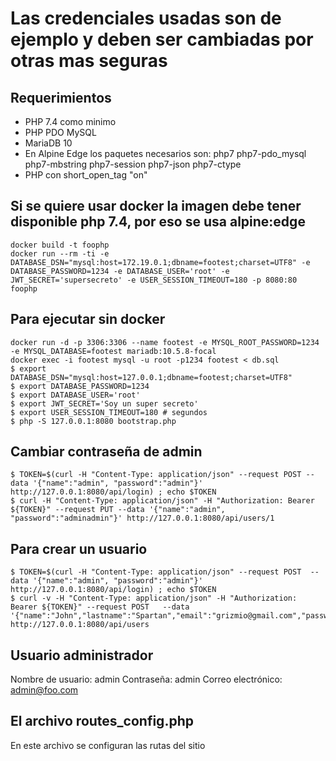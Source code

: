 
# Las credenciales usadas son de ejemplo y deben ser cambiadas por otras mas seguras

## Requerimientos
- PHP 7.4 como minimo
- PHP PDO MySQL
- MariaDB 10
- En Alpine Edge los paquetes necesarios son: php7 php7-pdo_mysql php7-mbstring php7-session php7-json php7-ctype
- PHP con short_open_tag "on"

## Si se quiere usar docker la imagen debe tener disponible php 7.4, por eso se usa alpine:edge
```SH
docker build -t foophp
docker run --rm -ti -e DATABASE_DSN="mysql:host=172.19.0.1;dbname=footest;charset=UTF8" -e DATABASE_PASSWORD=1234 -e DATABASE_USER='root' -e JWT_SECRET='supersecreto' -e USER_SESSION_TIMEOUT=180 -p 8080:80 foophp
```

## Para ejecutar sin docker
```SH
docker run -d -p 3306:3306 --name footest -e MYSQL_ROOT_PASSWORD=1234 -e MYSQL_DATABASE=footest mariadb:10.5.8-focal
docker exec -i footest mysql -u root -p1234 footest < db.sql
$ export DATABASE_DSN="mysql:host=127.0.0.1;dbname=footest;charset=UTF8"
$ export DATABASE_PASSWORD=1234
$ export DATABASE_USER='root'
$ export JWT_SECRET='Soy un super secreto'
$ export USER_SESSION_TIMEOUT=180 # segundos
$ php -S 127.0.0.1:8080 bootstrap.php
```

## Cambiar contraseña de admin
```SH
$ TOKEN=$(curl -H "Content-Type: application/json" --request POST --data '{"name":"admin", "password":"admin"}' http://127.0.0.1:8080/api/login) ; echo $TOKEN
$ curl -H "Content-Type: application/json" -H "Authorization: Bearer ${TOKEN}" --request PUT --data '{"name":"admin", "password":"adminadmin"}' http://127.0.0.1:8080/api/users/1
```

## Para crear un usuario
```SH
$ TOKEN=$(curl -H "Content-Type: application/json" --request POST  --data '{"name":"admin", "password":"admin"}' http://127.0.0.1:8080/api/login) ; echo $TOKEN
$ curl -v -H "Content-Type: application/json" -H "Authorization: Bearer ${TOKEN}" --request POST   --data '{"name":"John","lastname":"Spartan","email":"grizmio@gmail.com","password":"12345678"}' http://127.0.0.1:8080/api/users
```

## Usuario administrador
Nombre de usuario: admin
Contraseña: admin
Correo electrónico: admin@foo.com

## El archivo routes_config.php
En este archivo se configuran las rutas del sitio

